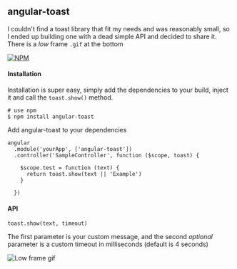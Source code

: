 ## angular-toast

I couldn't find a toast library that fit my needs and was reasonably small, so I ended up building one with a dead simple API and decided to share it. There is a *low* frame ```.gif``` at the bottom

[![NPM][toast-icon]][toast-url]

#### Installation  
Installation is super easy, simply add the dependencies to your build, inject it and call the ```toast.show()``` method.

```
# use npm
$ npm install angular-toast
```

Add angular-toast to your dependencies

```
angular
  .module('yourApp', ['angular-toast'])
  .controller('SampleController', function ($scope, toast) {

    $scope.test = function (text) {
      return toast.show(text || 'Example')
    }

  })
```

#### API
```toast.show(text, timeout)```  

The first parameter is your custom message, and the second *optional* parameter is a custom timeout in milliseconds (default is 4 seconds)


![Low frame gif](./screen-cap.gif)

[toast-icon]: https://nodei.co/npm/angular-toast.png?downloads=true
[toast-url]: https://npmjs.org/package/angular-toast
